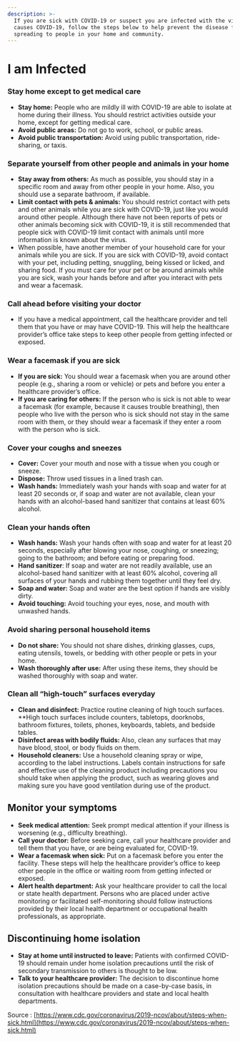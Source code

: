 ```yaml
---
description: >-
  If you are sick with COVID-19 or suspect you are infected with the virus that
  causes COVID-19, follow the steps below to help prevent the disease from
  spreading to people in your home and community.
---
```


# I am Infected

### Stay home except to get medical care

* **Stay home:** People who are mildly ill with COVID-19 are able to isolate at home during their illness. You should restrict activities outside your home, except for getting medical care.
* **Avoid public areas:** Do not go to work, school, or public areas.
* **Avoid public transportation:** Avoid using public transportation, ride-sharing, or taxis.

### Separate yourself from other people and animals in your home

* **Stay away from others:** As much as possible, you should stay in a specific room and away from other people in your home. Also, you should use a separate bathroom, if available.
* **Limit contact with pets & animals:** You should restrict contact with pets and other animals while you are sick with COVID-19, just like you would around other people. Although there have not been reports of pets or other animals becoming sick with COVID-19, it is still recommended that people sick with COVID-19 limit contact with animals until more information is known about the virus.
* When possible, have another member of your household care for your animals while you are sick. If you are sick with COVID-19, avoid contact with your pet, including petting, snuggling, being kissed or licked, and sharing food. If you must care for your pet or be around animals while you are sick, wash your hands before and after you interact with pets and wear a facemask.

### Call ahead before visiting your doctor

* If you have a medical appointment, call the healthcare provider and tell them that you have or may have COVID-19. This will help the healthcare provider’s office take steps to keep other people from getting infected or exposed.

### Wear a facemask if you are sick

* **If you are sick:** You should wear a facemask when you are around other people \(e.g., sharing a room or vehicle\) or pets and before you enter a healthcare provider’s office.
* **If you are caring for others:** If the person who is sick is not able to wear a facemask \(for example, because it causes trouble breathing\), then people who live with the person who is sick should not stay in the same room with them, or they should wear a facemask if they enter a room with the person who is sick.

### Cover your coughs and sneezes

* **Cover:** Cover your mouth and nose with a tissue when you cough or sneeze.
* **Dispose:** Throw used tissues in a lined trash can.
* **Wash hands:** Immediately wash your hands with soap and water for at least 20 seconds or, if soap and water are not available, clean your hands with an alcohol-based hand sanitizer that contains at least 60% alcohol.

### Clean your hands often

* **Wash hands:** Wash your hands often with soap and water for at least 20 seconds, especially after blowing your nose, coughing, or sneezing; going to the bathroom; and before eating or preparing food.
* **Hand sanitizer**: If soap and water are not readily available, use an alcohol-based hand sanitizer with at least 60% alcohol, covering all surfaces of your hands and rubbing them together until they feel dry.
* **Soap and water:** Soap and water are the best option if hands are visibly dirty.
* **Avoid touching:** Avoid touching your eyes, nose, and mouth with unwashed hands.

### Avoid sharing personal household items

* **Do not share:** You should not share dishes, drinking glasses, cups, eating utensils, towels, or bedding with other people or pets in your home.
* **Wash thoroughly after use:** After using these items, they should be washed thoroughly with soap and water.

### Clean all “high-touch” surfaces everyday

* **Clean and disinfect:** Practice routine cleaning of high touch surfaces. \*\*High touch surfaces include counters, tabletops, doorknobs, bathroom fixtures, toilets, phones, keyboards, tablets, and bedside tables.
* **Disinfect areas with bodily fluids:** Also, clean any surfaces that may have blood, stool, or body fluids on them.
* **Household cleaners:** Use a household cleaning spray or wipe, according to the label instructions. Labels contain instructions for safe and effective use of the cleaning product including precautions you should take when applying the product, such as wearing gloves and making sure you have good ventilation during use of the product.

## Monitor your symptoms

* **Seek medical attention:** Seek prompt medical attention if your illness is worsening \(e.g., difficulty breathing\).
* **Call your doctor:** Before seeking care, call your healthcare provider and tell them that you have, or are being evaluated for, COVID-19.
* **Wear a facemask when sick:** Put on a facemask before you enter the facility. These steps will help the healthcare provider’s office to keep other people in the office or waiting room from getting infected or exposed.
* **Alert health department:** Ask your healthcare provider to call the local or state health department. Persons who are placed under active monitoring or facilitated self-monitoring should follow instructions provided by their local health department or occupational health professionals, as appropriate.

## Discontinuing home isolation

* **Stay at home until instructed to leave:** Patients with confirmed COVID-19 should remain under home isolation precautions until the risk of secondary transmission to others is thought to be low.
* **Talk to your healthcare provider:** The decision to discontinue home isolation precautions should be made on a case-by-case basis, in consultation with healthcare providers and state and local health departments.

Source : [https://www.cdc.gov/coronavirus/2019-ncov/about/steps-when-sick.html](https://www.cdc.gov/coronavirus/2019-ncov/about/steps-when-sick.html)

